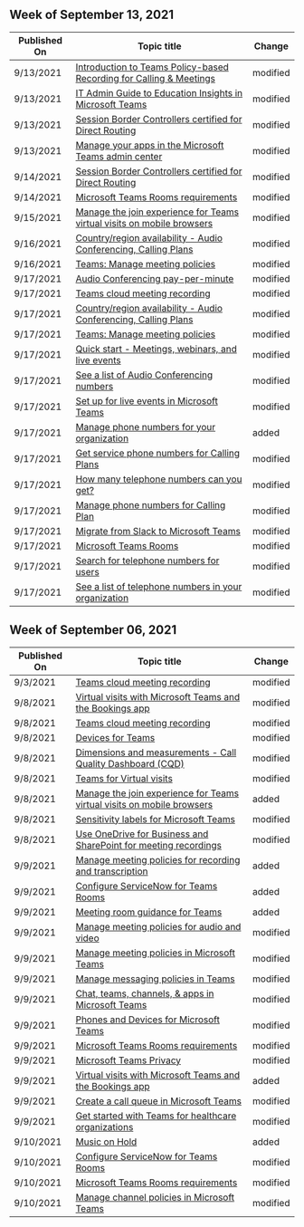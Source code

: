 <!-- This file is generated automatically each week. Changes made to this file will be overwritten.-->



## Week of September 13, 2021


| Published On |Topic title | Change |
|------|------------|--------|
| 9/13/2021 | [Introduction to Teams Policy-based Recording for Calling & Meetings](/MicrosoftTeams/teams-recording-policy) | modified |
| 9/13/2021 | [IT Admin Guide to Education Insights in Microsoft Teams](/MicrosoftTeams/class-insights) | modified |
| 9/13/2021 | [Session Border Controllers certified for Direct Routing](/MicrosoftTeams/direct-routing-border-controllers) | modified |
| 9/13/2021 | [Manage your apps in the Microsoft Teams admin center](/MicrosoftTeams/manage-apps) | modified |
| 9/14/2021 | [Session Border Controllers certified for Direct Routing](/MicrosoftTeams/direct-routing-border-controllers) | modified |
| 9/14/2021 | [Microsoft Teams Rooms requirements](/MicrosoftTeams/rooms/requirements) | modified |
| 9/15/2021 | [Manage the join experience for Teams virtual visits on mobile browsers](/MicrosoftTeams/expand-teams-across-your-org/mobile-browser-join) | modified |
| 9/16/2021 | [Country/region availability - Audio Conferencing, Calling Plans](/MicrosoftTeams/country-and-region-availability-for-audio-conferencing-and-calling-plans/country-and-region-availability-for-audio-conferencing-and-calling-plans) | modified |
| 9/16/2021 | [Teams: Manage meeting policies](/MicrosoftTeams/meeting-policies-in-teams) | modified |
| 9/17/2021 | [Audio Conferencing pay-per-minute](/MicrosoftTeams/audio-conferencing-pay-per-minute) | modified |
| 9/17/2021 | [Teams cloud meeting recording](/MicrosoftTeams/cloud-recording) | modified |
| 9/17/2021 | [Country/region availability - Audio Conferencing, Calling Plans](/MicrosoftTeams/country-and-region-availability-for-audio-conferencing-and-calling-plans/country-and-region-availability-for-audio-conferencing-and-calling-plans) | modified |
| 9/17/2021 | [Teams: Manage meeting policies](/MicrosoftTeams/meeting-policies-in-teams) | modified |
| 9/17/2021 | [Quick start - Meetings, webinars, and live events](/MicrosoftTeams/quick-start-meetings-live-events) | modified |
| 9/17/2021 | [See a list of Audio Conferencing numbers](/MicrosoftTeams/see-a-list-of-audio-conferencing-numbers-in-teams) | modified |
| 9/17/2021 | [Set up for live events in Microsoft Teams](/MicrosoftTeams/teams-live-events/set-up-for-teams-live-events) | modified |
| 9/17/2021 | [Manage phone numbers for your organization](/MicrosoftTeams/manage-phone-numbers-landing-page) | added |
| 9/17/2021 | [Get service phone numbers for Calling Plans](/MicrosoftTeams/getting-service-phone-numbers) | modified |
| 9/17/2021 | [How many telephone numbers can you get?](/MicrosoftTeams/how-many-phone-numbers-can-you-get) | modified |
| 9/17/2021 | [Manage phone numbers for Calling Plan](/MicrosoftTeams/manage-phone-numbers-for-your-organization/manage-phone-numbers-for-your-organization) | modified |
| 9/17/2021 | [Migrate from Slack to Microsoft Teams](/MicrosoftTeams/migrate-slack-to-teams) | modified |
| 9/17/2021 | [Microsoft Teams Rooms](/MicrosoftTeams/rooms/index) | modified |
| 9/17/2021 | [Search for telephone numbers for users](/MicrosoftTeams/search-for-phone-numbers-for-users) | modified |
| 9/17/2021 | [See a list of telephone numbers in your organization](/MicrosoftTeams/see-a-list-of-phone-numbers-in-your-organization) | modified |


## Week of September 06, 2021


| Published On |Topic title | Change |
|------|------------|--------|
| 9/3/2021 | [Teams cloud meeting recording](/MicrosoftTeams/cloud-recording) | modified |
| 9/8/2021 | [Virtual visits with Microsoft Teams and the Bookings app](/MicrosoftTeams/bookings-app-admin) | modified |
| 9/8/2021 | [Teams cloud meeting recording](/MicrosoftTeams/cloud-recording) | modified |
| 9/8/2021 | [Devices for Teams](/MicrosoftTeams/devices/teams-ip-phones) | modified |
| 9/8/2021 | [Dimensions and measurements - Call Quality Dashboard (CQD)](/MicrosoftTeams/dimensions-and-measures-available-in-call-quality-dashboard) | modified |
| 9/8/2021 | [Teams for Virtual visits](/MicrosoftTeams/expand-teams-across-your-org/healthcare/ehr-admin) | modified |
| 9/8/2021 | [Manage the join experience for Teams virtual visits on mobile browsers](/MicrosoftTeams/expand-teams-across-your-org/mobile-browser-join) | added |
| 9/8/2021 | [Sensitivity labels for Microsoft Teams](/MicrosoftTeams/sensitivity-labels) | modified |
| 9/8/2021 | [Use OneDrive for Business and SharePoint for meeting recordings](/MicrosoftTeams/tmr-meeting-recording-change) | modified |
| 9/9/2021 | [Manage meeting policies for recording and transcription](/MicrosoftTeams/meetings-policies-recording-and-transcription) | added |
| 9/9/2021 | [Configure ServiceNow for Teams Rooms](/MicrosoftTeams/rooms/microsoft-teams-rooms-configure-servicenow) | added |
| 9/9/2021 | [Meeting room guidance for Teams](/MicrosoftTeams/teams-meeting-room-guidance) | added |
| 9/9/2021 | [Manage meeting policies for audio and video](/MicrosoftTeams/meeting-policies-audio-and-video) | modified |
| 9/9/2021 | [Manage meeting policies in Microsoft Teams](/MicrosoftTeams/meeting-policies-overview) | modified |
| 9/9/2021 | [Manage messaging policies in Teams](/MicrosoftTeams/messaging-policies-in-teams) | modified |
| 9/9/2021 | [Chat, teams, channels, & apps in Microsoft Teams](/MicrosoftTeams/deploy-chat-teams-channels-microsoft-teams-landing-page) | modified |
| 9/9/2021 | [Phones and Devices for Microsoft Teams](/MicrosoftTeams/devices/usb-devices) | modified |
| 9/9/2021 | [Microsoft Teams Rooms requirements](/MicrosoftTeams/rooms/requirements) | modified |
| 9/9/2021 | [Microsoft Teams Privacy](/MicrosoftTeams/teams-privacy) | modified |
| 9/9/2021 | [Virtual visits with Microsoft Teams and the Bookings app](/MicrosoftTeams/expand-teams-across-your-org/bookings-virtual-visits) | added |
| 9/9/2021 | [Create a call queue in Microsoft Teams](/MicrosoftTeams/create-a-phone-system-call-queue) | modified |
| 9/9/2021 | [Get started with Teams for healthcare organizations](/MicrosoftTeams/expand-teams-across-your-org/healthcare/teams-in-hc) | modified |
| 9/10/2021 | [Music on Hold](/MicrosoftTeams/music-on-hold) | added |
| 9/10/2021 | [Configure ServiceNow for Teams Rooms](/MicrosoftTeams/rooms/microsoft-teams-rooms-configure-servicenow) | modified |
| 9/10/2021 | [Microsoft Teams Rooms requirements](/MicrosoftTeams/rooms/requirements) | modified |
| 9/10/2021 | [Manage channel policies in Microsoft Teams](/MicrosoftTeams/teams-policies) | modified |

